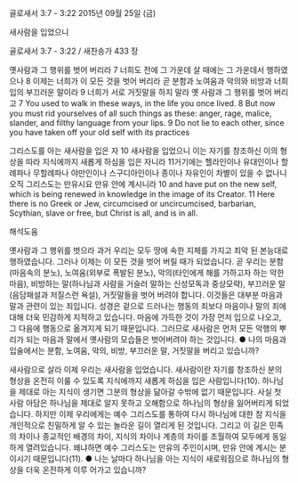 골로새서 3:7 - 3:22 
2015년 09월 25일 (금)

새사람을 입었으니



골로새서 3:7 - 3:22 / 새찬송가 433 장


옛사람과 그 행위를 벗어 버리라
7 너희도 전에 그 가운데 살 때에는 그 가운데서 행하였으나 8 이제는 너희가 이 모든 것을 벗어 버리라 곧 분함과 노여움과 악의와 비방과 너희 입의 부끄러운 말이라 9 너희가 서로 거짓말을 하지 말라 옛 사람과 그 행위를 벗어 버리고
7 You used to walk in these ways, in the life you once lived. 8 But now you must rid yourselves of all such things as these: anger, rage, malice, slander, and filthy language from your lips. 9 Do not lie to each other, since you have taken off your old self with its practices 

그리스도를 아는 새사람을 입은 자
10 새사람을 입었으니 이는 자기를 창조하신 이의 형상을 따라 지식에까지 새롭게 하심을 입은 자니라 11거기에는 헬라인이나 유대인이나 할례파나 무할례파나 야만인이나 스구디아인이나 종이나 자유인이 차별이 있을 수 없나니 오직 그리스도는 만유시요 만유 안에 계시니라
10 and have put on the new self, which is being renewed in knowledge in the image of its Creator. 11 Here there is no Greek or Jew, circumcised or uncircumcised, barbarian, Scythian, slave or free, but Christ is all, and is in all.

해석도움





옛사람과 그 행위를 벗으라 
과거 우리는 모두 땅에 속한 지체를 가지고 죄악 된 본능대로 행하였습니다. 그러나 이제는 이 모든 것을 벗어 버릴 때가 되었습니다. 곧 우리는 분함(마음속의 분노), 노여움(외부로 폭발된 분노), 악의(타인에게 해를 가하고자 하는 악한 마음), 비방하는 말(하나님과 사람을 거슬러 말하는 신성모독과 중상모략),  부끄러운 말(음담패설과 저질스런 욕설), 거짓말들을 벗어 버려야 합니다. 이것들은 대부분 마음과 말과 관련이 있는 죄입니다. 성경은 겉으로 드러나는 행동의 죄보다 마음이나 말의 죄에 대해 더욱 민감하게 지적하고 있습니다. 마음에 가득한 것이 가장 먼저 입으로 나오고, 그 다음에 행동으로 옮겨지게 되기 때문입니다. 그러므로 새사람은 먼저 모든 악행의 뿌리가 되는 마음과 말에서 옛사람의 모습들은 벗어버려야 하는 것입니다.
● 나의 마음과 입술에서는 분함, 노여움, 악의, 비방, 부끄러운 말, 거짓말을 버리고 있습니까? 

새사람으로 살라 
이제 우리는 새사람을 입었습니다. 새사람이란 자기를 창조하신 분의 형상을 온전히 이룰 수 있도록 지식에까지 새롭게 하심을 입은 사람입니다(10). 하나님을 제대로 아는 지식이 생기면 그분의 형상을 닮아갈 수밖에 없기 때문입니다. 사실 첫 사람 아담은 하나님을 제대로 알지 못하고 오해함으로 하나님의 형상을 잃어버리게 되었습니다. 하지만 이제 우리에게는 예수 그리스도를 통하여 다시 하나님에 대한 참 지식을 개인적으로 친밀하게 알 수 있는 놀라운 길이 열리게 된 것입니다. 그리고 이 길은 민족의 차이나 종교적인 배경의 차이, 지식의 차이나 계층의 차이를 초월하여 모두에게 동일하게 열려있습니다. 왜냐하면 예수 그리스도는 만유의 주인이시며, 만유 안에 계시는 분이시기 때문입니다(11).
● 나는 날마다 하나님을 아는 지식이 새로워짐으로 하나님의 형상을 더욱 온전하게 이루
어가고 있습니까?